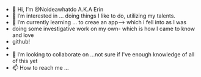- 👋 Hi, I’m @Noideawhatdo A.K.A Erin
- 👀 I’m interested in ... doing things I like to do, utilizing my talents. 
- 🌱 I’m currently learning ... to creae an app--> which i fell into as I was 
-   doing some investigative work on my own- which is how I came to know and love 
-   github!
-
- 💞️ I’m looking to collaborate on ...not sure if I've enough knowledge of all of this yet
- 📫 How to reach me ...

<!---
Noideawhatdo/Noideawhatdo is a ✨ special ✨ repository because its `README.md` (this file) appears on your GitHub profile.
You can click the Preview link to take a look at your changes.
--->
